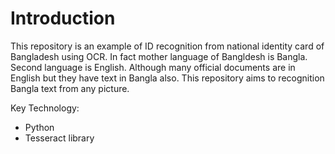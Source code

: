 # Introduction
This repository is an example of ID recognition from national identity card of Bangladesh using OCR. In fact mother language of Bangldesh is Bangla. Second language is English. Although many official documents are in English but they have text in Bangla also. This repository aims to recognition Bangla text from any picture.

Key Technology:
- Python
- Tesseract library
